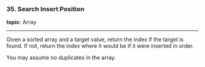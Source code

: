 ### 35. Search Insert Position

**topic**: Array

***

Given a sorted array and a target value, return the index if the target is found. If not, return the index where it would be if it were inserted in order.

You may assume no duplicates in the array.